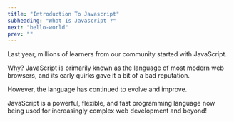 ```yaml
---
title: "Introduction To Javascript"
subheading: "What Is Javascript ?"
next: "hello-world"
prev: ""
---
```


Last year, millions of learners from our community started with JavaScript.

Why? JavaScript is primarily known as the language of most modern web browsers, and its early quirks gave it a bit of a bad reputation.

However, the language has continued to evolve and improve.

JavaScript is a powerful, flexible, and fast programming language now being used for increasingly complex web development and beyond!
